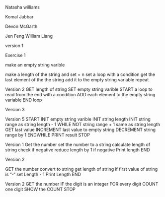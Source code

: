 Natasha williams

Komal Jabbar

Devon McGarth

Jen Feng William Liang

version 1

Exercise 1

make an empty string varible

make a length of the string and set = n
set a loop with a condition
get the last element of the the string
add it to the empty string variable
repeat 

Version 2
GET length of string
SET empty string varible
START a loop to read from the end with a condition
ADD each element to the empty string variable
END loop

Version 3 


Version 5
START
INIT empty string varible
INIT string length
INIT string range as string length - 1
WHILE NOT string range + 1 same as string length 
  GET last value
  INCREMENT last value to empty string
  DECREMENT string range by 1
ENDWHILE
PRINT result
STOP
  
Version 1
Get the number
set the number to a string
calculate length of string
check if negative
	reduce length by 1 if negative
Print length
END

Version 2

GET the number
convert to string
get length of string
if first value of string is “-“
	set Length - 1
Print Length
END


Version 2
GET the number
IF the digit is an integer 
FOR every digit COUNT one digit
SHOW the COUNT
STOP



